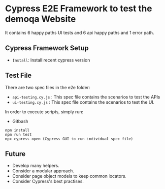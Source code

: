 # Cypress E2E Framework to test the demoqa Website
It contains 6 happy paths UI tests and 6 api happy paths and 1 error path.

## Cypress Framework Setup
* `Install`: Install recent cypress version


## Test File
There are two spec files in the e2e folder:
* `api-testing.cy.js` : This spec file contains the scenarios to test the APIs
* `ui-testing.cy.js` : This spec file contains the scenarios to test the UI.

In order to execute scripts, simply run:

* Gitbash
```
npm install
npm run test 
npx cypress open (Cypress GUI to run individual spec file)
```

## Future
* Develop many helpers.
* Consider a modular approach.
* Consider page object models to keep common locators.
* Consider Cypress's best practises.

